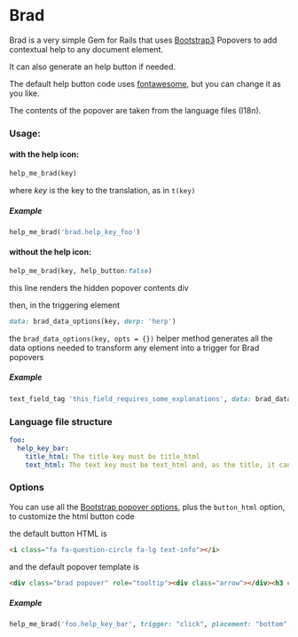 # Brad

Brad is a very simple Gem for Rails that uses [Bootstrap3](http://getbootstrap.com/) Popovers to add contextual help to any document element.

It can also generate an help button if needed.

The default help button code uses [fontawesome](http://fortawesome.github.io/Font-Awesome/), but you can change it as you like.

The contents of the popover are taken from the language files (I18n).

### Usage:
#### with the help icon:

```ruby
help_me_brad(key)
```

where *key* is the key to the translation, as in `t(key)`

##### Example

```ruby
help_me_brad('brad.help_key_foo')
```

#### without the help icon:

```ruby
help_me_brad(key, help_button:false)
```

this line renders the hidden popover contents div

then, in the triggering element

```ruby
data: brad_data_options(key, derp: 'herp')
```

the `brad_data_options(key, opts = {})` helper method generates all the data options needed to transform any element into a trigger for Brad popovers

##### Example

```ruby
text_field_tag 'this_field_requires_some_explanations', data: brad_data_options('foo.help_key_bar')
```

### Language file structure



```yaml
foo:
  help_key_bar:
    title_html: The title key must be title_html
    text_html: The text key must be text_html and, as the title, it can contain <em>html!</em>
```


### Options

You can use all the [Bootstrap popover options](http://getbootstrap.com/javascript/#popovers-usage), plus the `button_html` option, to customize the html button code

the default button HTML is

```html
<i class="fa fa-question-circle fa-lg text-info"></i>
```

and the default popover template is

```html
<div class="brad popover" role="tooltip"><div class="arrow"></div><h3 class="popover-title"></h3><div class="popover-content"></div></div>
```

##### Example

```ruby
help_me_brad('foo.help_key_bar', trigger: "click", placement: "bottom", animation: "false")
```
